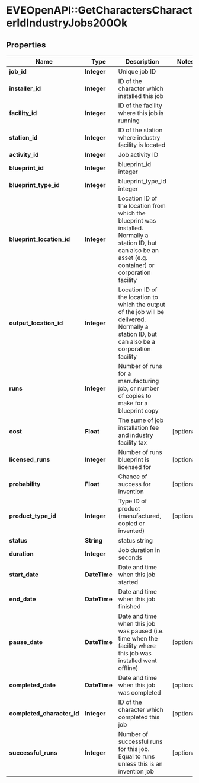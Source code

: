 # EVEOpenAPI::GetCharactersCharacterIdIndustryJobs200Ok

## Properties
Name | Type | Description | Notes
------------ | ------------- | ------------- | -------------
**job_id** | **Integer** | Unique job ID | 
**installer_id** | **Integer** | ID of the character which installed this job | 
**facility_id** | **Integer** | ID of the facility where this job is running | 
**station_id** | **Integer** | ID of the station where industry facility is located | 
**activity_id** | **Integer** | Job activity ID | 
**blueprint_id** | **Integer** | blueprint_id integer | 
**blueprint_type_id** | **Integer** | blueprint_type_id integer | 
**blueprint_location_id** | **Integer** | Location ID of the location from which the blueprint was installed. Normally a station ID, but can also be an asset (e.g. container) or corporation facility | 
**output_location_id** | **Integer** | Location ID of the location to which the output of the job will be delivered. Normally a station ID, but can also be a corporation facility | 
**runs** | **Integer** | Number of runs for a manufacturing job, or number of copies to make for a blueprint copy | 
**cost** | **Float** | The sume of job installation fee and industry facility tax | [optional] 
**licensed_runs** | **Integer** | Number of runs blueprint is licensed for | [optional] 
**probability** | **Float** | Chance of success for invention | [optional] 
**product_type_id** | **Integer** | Type ID of product (manufactured, copied or invented) | [optional] 
**status** | **String** | status string | 
**duration** | **Integer** | Job duration in seconds | 
**start_date** | **DateTime** | Date and time when this job started | 
**end_date** | **DateTime** | Date and time when this job finished | 
**pause_date** | **DateTime** | Date and time when this job was paused (i.e. time when the facility where this job was installed went offline) | [optional] 
**completed_date** | **DateTime** | Date and time when this job was completed | [optional] 
**completed_character_id** | **Integer** | ID of the character which completed this job | [optional] 
**successful_runs** | **Integer** | Number of successful runs for this job. Equal to runs unless this is an invention job | [optional] 


